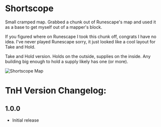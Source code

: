 # Shortscope

Small cramped map. Grabbed a chunk out of Runescape's map and used it as a base to get myself out of a mapper's block.

If you figured where on Runescape I took this chunk off, congrats I have no idea. I've never played Runescape sorry, it just looked like a cool layout for Take and Hold.

Take and Hold version. Holds on the outside, supplies on the inside. Any building big enough to hold a supply likely has one (or more).

![Shortscope Map](https://i.imgur.com/leoykVK.png)

# TnH Version Changelog:

## 1.0.0
- Initial release

